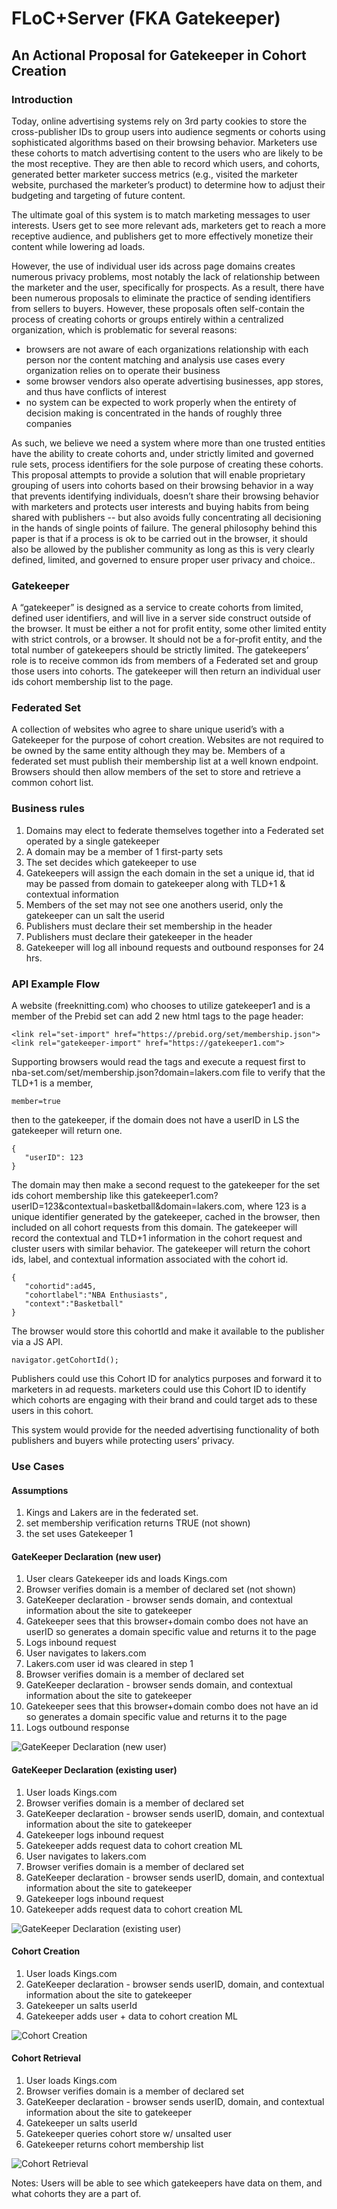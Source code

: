 # FLoC+Server (FKA Gatekeeper)

## An Actional Proposal for Gatekeeper in Cohort Creation 

### Introduction

Today, online advertising systems rely on 3rd party cookies to store the cross-publisher IDs  to group users into audience segments or cohorts using sophisticated algorithms based on their browsing behavior. Marketers use these cohorts to match advertising content to the users who are likely to be the most receptive. They are then able to record which users, and cohorts, generated better marketer success metrics (e.g., visited the marketer website, purchased the marketer’s product) to determine how to adjust their budgeting and targeting of future content.

The ultimate goal of this system is to match marketing messages to user interests. Users get to see more relevant ads, marketers get to reach a more receptive audience, and publishers get to more effectively monetize their content while lowering ad loads.  

However, the use of individual user ids across page domains creates numerous privacy problems, most notably the lack of relationship between the marketer and the user, specifically for prospects. As a result, there have been numerous proposals to eliminate the practice of sending identifiers from sellers to buyers. However, these proposals often self-contain the process of creating cohorts or groups entirely within a centralized organization, which is problematic for several reasons:

* browsers are not aware of each organizations relationship with each person nor the content matching and analysis use cases every organization relies on to operate their business 
* some browser vendors also operate advertising businesses, app stores, and thus have conflicts of interest 
* no system can be expected to work properly when the entirety of decision making is concentrated in the hands of roughly three companies
 
As such, we believe we need a system where more than one trusted entities have the ability to create cohorts and, under strictly limited and governed rule sets, process identifiers for the sole purpose of creating these cohorts. This proposal attempts to provide a solution that will enable proprietary grouping of users into cohorts based on their browsing behavior in a way that prevents identifying individuals, doesn’t share their browsing behavior with marketers and protects user interests and buying habits from being shared with publishers -- but also avoids fully concentrating all decisioning in the hands of single points of failure. The general philosophy behind this paper is that if a process is ok to be carried out in the browser, it should also be allowed by the publisher community as long as this is very clearly defined, limited, and governed to ensure proper user privacy and choice..

### Gatekeeper
A “gatekeeper” is designed as a service to create cohorts from limited, defined user identifiers, and will live in a server side construct outside of the browser. It must be either a not for profit entity, some other limited entity with strict controls, or a browser. It should not be a for-profit entity, and the total number of gatekeepers should be strictly limited. The gatekeepers’ role is to receive common ids from members of a Federated set and group those users into cohorts. The gatekeeper will then return an individual user ids cohort membership list to the page.  
### Federated Set
A collection of websites who agree to share unique userid’s with a Gatekeeper for the purpose of cohort creation. Websites are not required to be owned by the same entity although they may be. Members of a federated set must publish their membership list at a well known endpoint. Browsers should then allow members of the set to store and retrieve a common cohort list. 
### Business rules
1. Domains may elect to federate themselves together into a Federated set operated by a single gatekeeper
2. A domain may be a member of 1 first-party sets
3. The set decides which gatekeeper to use
4. Gatekeepers will assign the each domain in the set a unique id, that id may be passed from domain to gatekeeper along with TLD+1 & contextual information
5. Members of the set may not see one anothers userid, only the gatekeeper can un salt the userid
6. Publishers must declare their set membership in the header
7. Publishers must declare their gatekeeper in the header
8. Gatekeeper will log all inbound requests and outbound responses for 24 hrs. 
### API Example Flow

A website (freeknitting.com) who chooses to utilize gatekeeper1 and is a member of the Prebid set can add 2 new html tags to the page header:

```
<link rel="set-import" href="https://prebid.org/set/membership.json">
<link rel="gatekeeper-import" href="https://gatekeeper1.com">
```

Supporting browsers would read the tags and execute a request first to nba-set.com/set/membership.json?domain=lakers.com file to verify that the TLD+1 is a member, 

```
member=true
```

then to the gatekeeper, if the domain does not have a userID in LS the gatekeeper will return one. 

```
{
   "userID": 123
}
```

The domain may then make a second request to the gatekeeper for the set ids cohort membership like this gatekeeper1.com?userID=123&contextual=basketball&domain=lakers.com, where 123 is a unique identifier generated by the gatekeeper, cached in the browser, then included on all cohort requests from this domain.  The gatekeeper will record the contextual and TLD+1 information in the cohort request and cluster users with similar behavior.  The gatekeeper will return the cohort ids, label, and contextual information associated with the cohort id.

``` 
{
   "cohortid":ad45,
   "cohortlabel":"NBA Enthusiasts",
   "context":"Basketball"
}
```

The browser would store this cohortId and make it available to the publisher via a JS API.

```
navigator.getCohortId();
```

Publishers could use this Cohort ID for analytics purposes and forward it to marketers in ad requests. marketers could use this Cohort ID to identify which cohorts are engaging with their brand and could target ads to these users in this cohort.

This system would provide for the needed advertising functionality of both publishers and buyers while protecting users’ privacy.

### Use Cases

#### Assumptions

1. Kings and Lakers are in the federated set. 
2. set membership verification returns TRUE (not shown)
3. the set uses Gatekeeper 1

#### GateKeeper Declaration (new user)

1. User clears Gatekeeper ids and loads Kings.com
2. Browser verifies domain is a member of declared set (not shown)
3. GateKeeper declaration - browser sends domain, and contextual information about the site to gatekeeper 
4. Gatekeeper sees that this browser+domain combo does not have an userID so generates a domain specific value and returns it to the page
5. Logs inbound request
6. User navigates to lakers.com
7. Lakers.com user id was cleared in step 1
8. Browser verifies domain is a member of declared set
9. GateKeeper declaration - browser sends domain, and contextual information about the site to gatekeeper
10. Gatekeeper sees that this browser+domain combo does not have an id so generates a domain specific value and returns it to the page
11. Logs outbound response


![GateKeeper Declaration (new user)](https://user-images.githubusercontent.com/14223042/88702803-1060ba80-d0c9-11ea-8fe5-5f43fdda19b9.png)

#### GateKeeper Declaration (existing user)

1. User  loads Kings.com
2. Browser verifies domain is a member of declared set
3. GateKeeper declaration - browser sends userID, domain, and contextual information about the site to gatekeeper 
4. Gatekeeper logs inbound request
5. Gatekeeper adds request data to cohort creation ML
6. User navigates to lakers.com
7. Browser verifies domain is a member of declared set
8. GateKeeper declaration - browser sends userID, domain, and contextual information about the site to gatekeeper
9. Gatekeeper logs inbound request
10. Gatekeeper adds request data to cohort creation ML


![GateKeeper Declaration (existing user)](https://user-images.githubusercontent.com/14223042/88702796-0dfe6080-d0c9-11ea-9b1b-8f93415fedd0.png)

#### Cohort Creation

1. User loads Kings.com
2. GateKeeper declaration - browser sends userID, domain, and contextual information about the site to gatekeeper 
3. Gatekeeper un salts userId
4. Gatekeeper adds user + data to cohort creation ML

![Cohort Creation](https://user-images.githubusercontent.com/14223042/88583590-ad5e1d80-d00d-11ea-9767-f8ac29ac2d57.png)

#### Cohort Retrieval

1. User  loads Kings.com
2. Browser verifies domain is a member of declared set
3. GateKeeper declaration - browser sends userID, domain, and contextual information about the site to gatekeeper 
4. Gatekeeper un salts userId
5. Gatekeeper queries cohort store w/ unsalted user 
6. Gatekeeper returns cohort membership list


![Cohort Retrieval](https://user-images.githubusercontent.com/14223042/88583576-aafbc380-d00d-11ea-8635-144d7615ccf6.png)

Notes:
Users will be able to see which gatekeepers have data on them, and what cohorts they are a part of.
